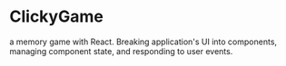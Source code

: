 # ClickyGame
a memory game with React.  Breaking application's UI into components, managing component state, and responding to user events.
